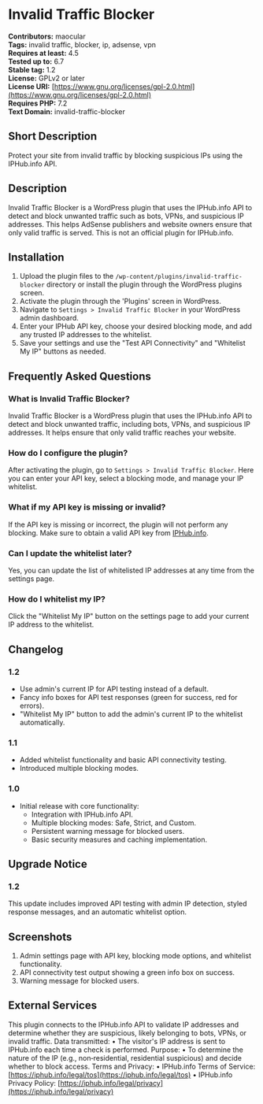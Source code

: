 # Invalid Traffic Blocker

**Contributors:** maocular  
**Tags:** invalid traffic, blocker, ip, adsense, vpn  
**Requires at least:** 4.5  
**Tested up to:** 6.7  
**Stable tag:** 1.2  
**License:** GPLv2 or later  
**License URI:** [https://www.gnu.org/licenses/gpl-2.0.html](https://www.gnu.org/licenses/gpl-2.0.html)  
**Requires PHP:** 7.2  
**Text Domain:** invalid-traffic-blocker  

## Short Description

Protect your site from invalid traffic by blocking suspicious IPs using the IPHub.info API.

## Description

Invalid Traffic Blocker is a WordPress plugin that uses the IPHub.info API to detect and block unwanted traffic such as bots, VPNs, and suspicious IP addresses. This helps AdSense publishers and website owners ensure that only valid traffic is served. This is not an official plugin for IPHub.info.

## Installation

1. Upload the plugin files to the `/wp-content/plugins/invalid-traffic-blocker` directory or install the plugin through the WordPress plugins screen.
2. Activate the plugin through the 'Plugins' screen in WordPress.
3. Navigate to `Settings > Invalid Traffic Blocker` in your WordPress admin dashboard.
4. Enter your IPHub API key, choose your desired blocking mode, and add any trusted IP addresses to the whitelist.
5. Save your settings and use the "Test API Connectivity" and "Whitelist My IP" buttons as needed.

## Frequently Asked Questions

### What is Invalid Traffic Blocker?

Invalid Traffic Blocker is a WordPress plugin that uses the IPHub.info API to detect and block unwanted traffic, including bots, VPNs, and suspicious IP addresses. It helps ensure that only valid traffic reaches your website.

### How do I configure the plugin?

After activating the plugin, go to `Settings > Invalid Traffic Blocker`. Here you can enter your API key, select a blocking mode, and manage your IP whitelist.

### What if my API key is missing or invalid?

If the API key is missing or incorrect, the plugin will not perform any blocking. Make sure to obtain a valid API key from [IPHub.info](https://iphub.info/register).

### Can I update the whitelist later?

Yes, you can update the list of whitelisted IP addresses at any time from the settings page.

### How do I whitelist my IP?

Click the "Whitelist My IP" button on the settings page to add your current IP address to the whitelist.

## Changelog

### 1.2

- Use admin's current IP for API testing instead of a default.
- Fancy info boxes for API test responses (green for success, red for errors).
- "Whitelist My IP" button to add the admin's current IP to the whitelist automatically.

### 1.1

- Added whitelist functionality and basic API connectivity testing.
- Introduced multiple blocking modes.

### 1.0

- Initial release with core functionality:
  - Integration with IPHub.info API.
  - Multiple blocking modes: Safe, Strict, and Custom.
  - Persistent warning message for blocked users.
  - Basic security measures and caching implementation.

## Upgrade Notice

### 1.2

This update includes improved API testing with admin IP detection, styled response messages, and an automatic whitelist option.

## Screenshots

1. Admin settings page with API key, blocking mode options, and whitelist functionality.
2. API connectivity test output showing a green info box on success.
3. Warning message for blocked users.

## External Services ##
This plugin connects to the IPHub.info API to validate IP addresses and determine whether they are suspicious, likely belonging to bots, VPNs, or invalid traffic.
Data transmitted:
  • The visitor's IP address is sent to IPHub.info each time a check is performed.
Purpose:
  • To determine the nature of the IP (e.g., non‑residential, residential suspicious) and decide whether to block access.
Terms and Privacy:
  • IPHub.info Terms of Service: [https://iphub.info/legal/tos](https://iphub.info/legal/tos)
  • IPHub.info Privacy Policy: [https://iphub.info/legal/privacy](https://iphub.info/legal/privacy)

